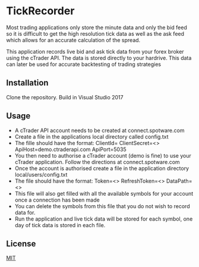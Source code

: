 # TickRecorder

Most trading applications only store the minute data and only the bid feed so it is difficult to get the high resolution tick data as well as the ask feed which allows for an accurate calculation of the spread.

This application records live bid and ask tick data from your forex broker using the cTrader API. The data is stored directly to your hardrive. This data can later be used for accurate backtesting of trading strategies

## Installation

Clone the repository.
Build in Visual Studio 2017

## Usage

- A cTrader API account needs to be created at connect.spotware.com
- Create a file in the applications local directory called config.txt
- The fille should have the format:
ClientId=<ClientID>
ClientSecret=<<ClientSecret>>
ApiHost=demo.ctraderapi.com
ApiPort=5035
- You then need to authorise a cTrader account (demo is fine) to use your cTrader application. Follow the directions at connect.spotware.com
- Once the account is authorised create a file in the application directory local/users/config.txt
- The file should have the format:
  Token=<<Your tocken>>
RefreshToken=<<Refresh token>>
DataPath=<<Local path to store data>>
- This file will also get filled with all the available symbols for your account once a connection has been made
- You can delete the symbols from this file that you do not wish to record data for.
- Run the application and live tick data will be stored for each symbol, one day of tick data is stored in each file.


## License
[MIT](https://choosealicense.com/licenses/mit/)

